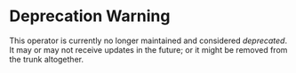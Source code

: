 # Deprecation Warning

This operator is currently no longer maintained and considered *deprecated*. It may or may not receive updates in
the future; or it might be removed from the trunk altogether.
